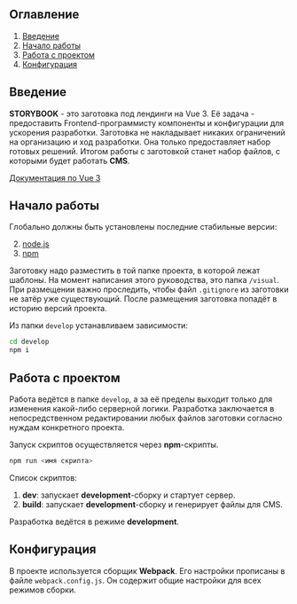 ## Оглавление

1. [Введение](#introduction)
2. [Начало работы](#getting_started)
3. [Работа с проектом](#workflow)
4. [Конфигурация](#config)

<a name="introduction"></a>
## Введение

**STORYBOOK** - это заготовка под лендинги на Vue 3.
Её задача - предоставить Frontend-программисту компоненты и конфигурации для ускорения разработки.
Заготовка не накладывает никаких ограничений на организацию и ход разработки. Она только предоставляет набор
готовых решений. Итогом работы с заготовкой станет набор файлов, с которыми будет работать **CMS**.

[Документация по Vue 3](https://v3.vuejs.org/guide/introduction.html#getting-started)

<a name="getting_started"></a>
## Начало работы

Глобально должны быть установлены последние стабильные версии:

2. [node.js](https://nodejs.org/)
3. [npm](https://www.npmjs.com/)

Заготовку надо разместить в той папке проекта, в которой лежат шаблоны.
На момент написания этого руководства, это папка `/visual`. При размещении важно проследить,
чтобы файл `.gitignore` из заготовки не затёр уже существующий.
После размещения заготовка попадёт в историю версий проекта.

Из папки `develop` устанавливаем зависимости:

```bash
cd develop
npm i
```

<a name="workflow"></a>
## Работа с проектом

Работа ведётся в папке `develop`, а за её пределы выходит только для изменения какой-либо серверной логики.
Разработка заключается в непосредственном редактировании любых файлов заготовки согласно нуждам конкретного проекта.

Запуск скриптов осуществляется через **npm**-скрипты.

```bash
npm run <имя скрипта>
```

Список скриптов:

1. **dev**: запускает **development**-сборку и стартует сервер.
2. **build**: запускает **development**-сборку и генерирует файлы для CMS.

Разработка ведётся в режиме **development**.

<a name="config"></a>
## Конфигурация

В проекте используется сборщик **Webpack**. Его настройки прописаны в файле `webpack.config.js`.
Он содержит общие настройки для всех режимов сборки.
